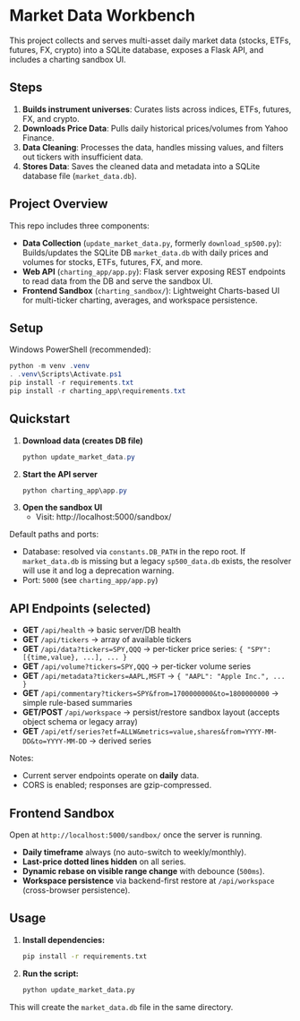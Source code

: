 # Market Data Workbench

This project collects and serves multi-asset daily market data (stocks, ETFs, futures, FX, crypto) into a SQLite database, exposes a Flask API, and includes a charting sandbox UI.

## Steps

1.  **Builds instrument universes**: Curates lists across indices, ETFs, futures, FX, and crypto.
2.  **Downloads Price Data**: Pulls daily historical prices/volumes from Yahoo Finance.
3.  **Data Cleaning**: Processes the data, handles missing values, and filters out tickers with insufficient data.
4.  **Stores Data**: Saves the cleaned data and metadata into a SQLite database file (`market_data.db`).

## Project Overview

This repo includes three components:

-  __Data Collection__ (`update_market_data.py`, formerly `download_sp500.py`): Builds/updates the SQLite DB `market_data.db` with daily prices and volumes for stocks, ETFs, futures, FX, and more.
-  __Web API__ (`charting_app/app.py`): Flask server exposing REST endpoints to read data from the DB and serve the sandbox UI.
-  __Frontend Sandbox__ (`charting_sandbox/`): Lightweight Charts-based UI for multi-ticker charting, averages, and workspace persistence.

## Setup

Windows PowerShell (recommended):

```powershell
python -m venv .venv
. .venv\Scripts\Activate.ps1
pip install -r requirements.txt
pip install -r charting_app\requirements.txt
```

## Quickstart

1.  __Download data (creates DB file)__
    ```powershell
    python update_market_data.py
    ```
2.  __Start the API server__
    ```powershell
    python charting_app\app.py
    ```
3.  __Open the sandbox UI__
    - Visit: http://localhost:5000/sandbox/

Default paths and ports:
-  Database: resolved via `constants.DB_PATH` in the repo root. If `market_data.db` is missing but a legacy `sp500_data.db` exists, the resolver will use it and log a deprecation warning.
-  Port: `5000` (see `charting_app/app.py`)

## API Endpoints (selected)

-  __GET__ `/api/health` → basic server/DB health
-  __GET__ `/api/tickers` → array of available tickers
-  __GET__ `/api/data?tickers=SPY,QQQ` → per-ticker price series: `{ "SPY": [{time,value}, ...], ... }`
-  __GET__ `/api/volume?tickers=SPY,QQQ` → per-ticker volume series
-  __GET__ `/api/metadata?tickers=AAPL,MSFT` → `{ "AAPL": "Apple Inc.", ... }`
-  __GET__ `/api/commentary?tickers=SPY&from=1700000000&to=1800000000` → simple rule-based summaries
-  __GET/POST__ `/api/workspace` → persist/restore sandbox layout (accepts object schema or legacy array)
-  __GET__ `/api/etf/series?etf=ALLW&metrics=value,shares&from=YYYY-MM-DD&to=YYYY-MM-DD` → derived series

Notes:
-  Current server endpoints operate on __daily__ data.
-  CORS is enabled; responses are gzip-compressed.

## Frontend Sandbox

Open at `http://localhost:5000/sandbox/` once the server is running.

-  __Daily timeframe__ always (no auto-switch to weekly/monthly).
-  __Last-price dotted lines hidden__ on all series.
-  __Dynamic rebase on visible range change__ with debounce (`500ms`).
-  __Workspace persistence__ via backend-first restore at `/api/workspace` (cross-browser persistence).

## Usage

1.  **Install dependencies:**
    ```bash
    pip install -r requirements.txt
    ```

2.  **Run the script:**
    ```bash
    python update_market_data.py
    ```

This will create the `market_data.db` file in the same directory.
